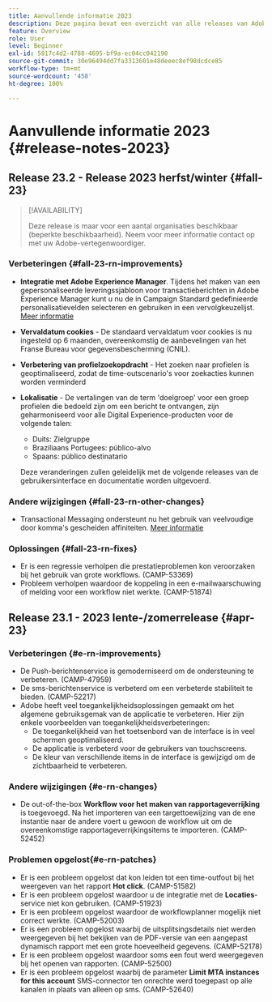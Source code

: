 ```yaml
---
title: Aanvullende informatie 2023
description: Deze pagina bevat een overzicht van alle releases van Adobe Campaign Standard in 2023.
feature: Overview
role: User
level: Beginner
exl-id: 5817c4d2-4788-4695-bf9a-ec04cc042190
source-git-commit: 30e96494dd7fa3313601e48deeec8ef98dcdce85
workflow-type: tm+mt
source-wordcount: '458'
ht-degree: 100%

---
```


# Aanvullende informatie 2023 {#release-notes-2023}

## Release 23.2 - Release 2023 herfst/winter {#fall-23}

>[!AVAILABILITY]
>
>Deze release is maar voor een aantal organisaties beschikbaar (beperkte beschikbaarheid). Neem voor meer informatie contact op met uw Adobe-vertegenwoordiger.

### Verbeteringen {#fall-23-rn-improvements}

* **Integratie met Adobe Experience Manager**. Tijdens het maken van een gepersonaliseerde leveringssjabloon voor transactieberichten in Adobe Experience Manager kunt u nu de in Campaign Standard gedefinieerde personalisatievelden selecteren en gebruiken in een vervolgkeuzelijst. [Meer informatie](../../integrating/using/creating-email-experience-manager.md)

* **Vervaldatum cookies** - De standaard vervaldatum voor cookies is nu ingesteld op 6 maanden, overeenkomstig de aanbevelingen van het Franse Bureau voor gegevensbescherming (CNIL).

* **Verbetering van profielzoekopdracht** - Het zoeken naar profielen is geoptimaliseerd, zodat de time-outscenario&#39;s voor zoekacties kunnen worden verminderd

* **Lokalisatie** - De vertalingen van de term &#39;doelgroep&#39; voor een groep profielen die bedoeld zijn om een bericht te ontvangen, zijn geharmoniseerd voor alle Digital Experience-producten voor de volgende talen:

   * Duits: Zielgruppe
   * Braziliaans Portugees: público-alvo
   * Spaans: público destinatario

  Deze veranderingen zullen geleidelijk met de volgende releases van de gebruikersinterface en documentatie worden uitgevoerd.


### Andere wijzigingen {#fall-23-rn-other-changes}

* Transactional Messaging ondersteunt nu het gebruik van veelvoudige door komma&#39;s gescheiden affiniteiten. [Meer informatie](../../sending/using/managing-typologies.md)

### Oplossingen {#fall-23-rn-fixes}

* Er is een regressie verholpen die prestatieproblemen kon veroorzaken bij het gebruik van grote workflows. (CAMP-53369)
* Probleem verholpen waardoor de koppeling in een e-mailwaarschuwing of melding voor een workflow niet werkte. (CAMP-51874)

## Release 23.1 - 2023 lente-/zomerrelease {#apr-23}

### Verbeteringen {#e-rn-improvements}

* De Push-berichtenservice is gemoderniseerd om de ondersteuning te verbeteren. (CAMP-47959)
* De sms-berichtenservice is verbeterd om een verbeterde stabiliteit te bieden. (CAMP-52217)
* Adobe heeft veel toegankelijkheidsoplossingen gemaakt om het algemene gebruiksgemak van de applicatie te verbeteren. Hier zijn enkele voorbeelden van toegankelijkheidsverbeteringen:
   * De toegankelijkheid van het toetsenbord van de interface is in veel schermen geoptimaliseerd.
   * De applicatie is verbeterd voor de gebruikers van touchscreens.
   * De kleur van verschillende items in de interface is gewijzigd om de zichtbaarheid te verbeteren.

### Andere wijzigingen {#e-rn-changes}

* De out-of-the-box **Workflow voor het maken van rapportageverrijking** is toegevoegd. Na het importeren van een targettoewijzing van de ene instantie naar de andere voert u gewoon de workflow uit om de overeenkomstige rapportageverrijkingsitems te importeren. (CAMP-52452)

### Problemen opgelost{#e-rn-patches}

* Er is een probleem opgelost dat kon leiden tot een time-outfout bij het weergeven van het rapport **Hot click**. (CAMP-51582)
* Er is een probleem opgelost waardoor u de integratie met de **Locaties**-service niet kon gebruiken. (CAMP-51923)
* Er is een probleem opgelost waardoor de workflowplanner mogelijk niet correct werkte. (CAMP-52003)
* Er is een probleem opgelost waarbij de uitsplitsingsdetails niet werden weergegeven bij het bekijken van de PDF-versie van een aangepast dynamisch rapport met een grote hoeveelheid gegevens. (CAMP-52178)
* Er is een probleem opgelost waardoor soms een fout werd weergegeven bij het openen van rapporten. (CAMP-52500)
* Er is een probleem opgelost waarbij de parameter **Limit MTA instances for this account** SMS-connector ten onrechte werd toegepast op alle kanalen in plaats van alleen op sms. (CAMP-52640)
